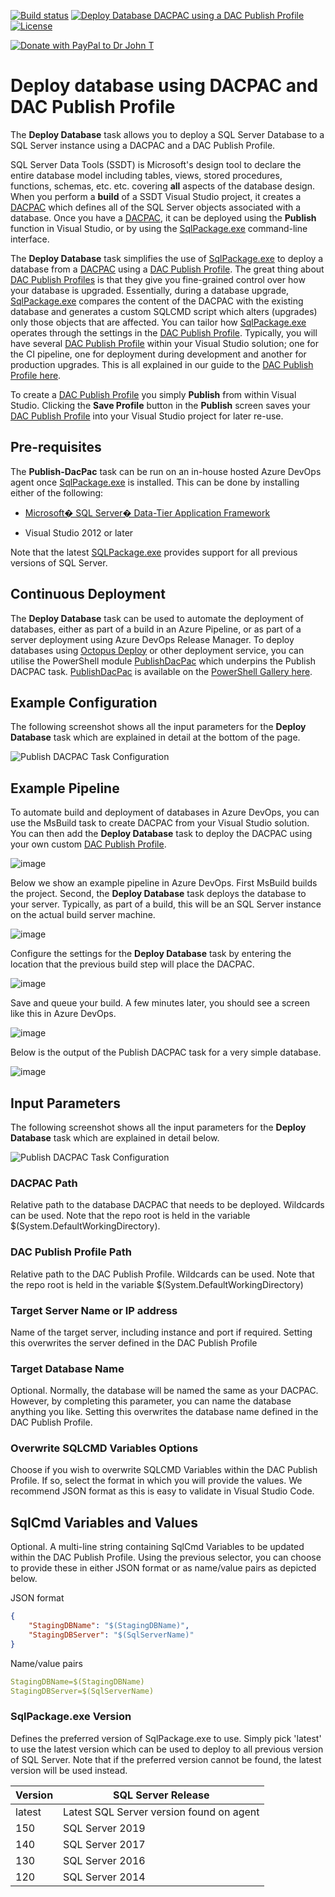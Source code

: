 [![Build status](https://qatar-re.visualstudio.com/QatarRe.BI/_apis/build/status/Build%20%26%20Deploy%20Database%20and%20Cube)](https://qatar-re.visualstudio.com/QatarRe.BI/_build/latest?definitionId=57)
[![Deploy Database DACPAC using a DAC Publish Profile](https://img.shields.io/visual-studio-marketplace/v/DrJohnExtensions.DeployDatabase.svg)](https://marketplace.visualstudio.com/items?itemName=DrJohnExtensions.DeployDatabase)
[![License](https://img.shields.io/github/license/mashape/apistatus.svg)](https://github.com/DrJohnT/AzureDevOpsExtensionsForSqlServer/blob/master/LICENSE)

[![Donate with PayPal to Dr John T](https://github.com/DrJohnT/AzureDevOpsExtensionsForSqlServer/blob/master/images/donate.png)](https://paypal.me/drjohnt)

# Deploy database using DACPAC and DAC Publish Profile

The **Deploy Database** task allows you to deploy a SQL Server Database to a SQL Server instance using a DACPAC and a DAC Publish Profile.

SQL Server Data Tools (SSDT) is Microsoft's design tool to declare the entire database model including tables, views, stored procedures, functions, schemas, etc. etc. covering **all** aspects of the database design.  When you perform a **build** of a SSDT Visual Studio project, it creates a [DACPAC](https://msdn.microsoft.com/en-IN/library/ee210546.aspx) which defines all of the SQL Server objects associated with a database.  Once you have a [DACPAC](https://msdn.microsoft.com/en-IN/library/ee210546.aspx), it can be deployed using the **Publish** function in Visual Studio, or by using the [SqlPackage.exe](https://docs.microsoft.com/en-us/sql/tools/sqlpackage) command-line interface.

The **Deploy Database** task simplifies the use of [SqlPackage.exe](https://docs.microsoft.com/en-us/sql/tools/sqlpackage) to deploy a database from a [DACPAC](https://msdn.microsoft.com/en-IN/library/ee210546.aspx) using a [DAC Publish Profile](https://github.com/DrJohnT/AzureDevOpsExtensionsForSqlServer/wiki/DAC-Publish-Profile).  The great thing about [DAC Publish Profiles](https://github.com/DrJohnT/AzureDevOpsExtensionsForSqlServer/wiki/DAC-Publish-Profile) is that they give you fine-grained control over how your database is upgraded.  Essentially, during a database upgrade, [SqlPackage.exe](https://docs.microsoft.com/en-us/sql/tools/sqlpackage) compares the content of the DACPAC with the existing database and generates a custom SQLCMD script which alters (upgrades) only those objects that are affected.  You can tailor how [SqlPackage.exe](https://docs.microsoft.com/en-us/sql/tools/sqlpackage) operates through the settings in the [DAC Publish Profile](https://github.com/DrJohnT/AzureDevOpsExtensionsForSqlServer/wiki/DAC-Publish-Profile). Typically, you will have several [DAC Publish Profile](https://github.com/DrJohnT/AzureDevOpsExtensionsForSqlServer/wiki/DAC-Publish-Profile) within your Visual Studio solution; one for the CI pipeline, one for deployment during development and another for production upgrades.  This is all explained in our guide to the [DAC Publish Profile here](https://github.com/DrJohnT/AzureDevOpsExtensionsForSqlServer/wiki/DAC-Publish-Profile).

To create a [DAC Publish Profile](https://github.com/DrJohnT/AzureDevOpsExtensionsForSqlServer/wiki/DAC-Publish-Profile) you simply **Publish** from within Visual Studio.  Clicking the **Save Profile** button in the **Publish** screen saves your [DAC Publish Profile](https://github.com/DrJohnT/AzureDevOpsExtensionsForSqlServer/wiki/DAC-Publish-Profile) into your Visual Studio project for later re-use.

## Pre-requisites

The **Publish-DacPac** task can be run on an in-house hosted Azure DevOps agent once [SqlPackage.exe](https://docs.microsoft.com/en-us/sql/tools/sqlpackage) is installed.  This can be done by installing either of the following:

* [Microsoft� SQL Server� Data-Tier Application Framework](https://docs.microsoft.com/en-us/sql/tools/sqlpackage-download)

* Visual Studio 2012 or later

Note that the latest [SQLPackage.exe](https://docs.microsoft.com/en-us/sql/tools/sqlpackage-download) provides support for all previous versions of SQL Server.

## Continuous Deployment

The **Deploy Database** task can be used to automate the deployment of databases, either as part of a build in an Azure Pipeline, or as part of a server deployment using Azure DevOps Release Manager.  To deploy databases using [Octopus Deploy](https://octopus.com/) or other deployment service, you can utilise the PowerShell module [PublishDacPac](https://github.com/DrJohnT/PublishDacPac/) which underpins the Publish DACPAC task.  [PublishDacPac](https://github.com/DrJohnT/PublishDacPac/) is available on the [PowerShell Gallery here](https://www.powershellgallery.com/packages/PublishDacPac/).

## Example Configuration

The following screenshot shows all the input parameters for the **Deploy Database** task which are explained in detail at the bottom of the page.

![Publish DACPAC Task Configuration](images/PublishDacPac-SqlCmdVariables-MultilineTextInput.png "Publish DACPAC Task Configuration")

## Example Pipeline

To automate build and deployment of databases in Azure DevOps, you can use the MsBuild task to create DACPAC from your Visual Studio solution.  You can then add the **Deploy Database** task to deploy the DACPAC using your own custom [DAC Publish Profile](https://github.com/DrJohnT/AzureDevOpsExtensionsForSqlServer/wiki/DAC-Publish-Profile).

![image](images/ExamplePipelineSelectPublishDacPacTask.png "Add the Publish DACPAC task")

Below we show an example pipeline in Azure DevOps.  First MsBuild builds the project.  Second, the **Deploy Database** task deploys the database to your server.  Typically, as part of a build, this will be an SQL Server instance on the actual build server machine.

![image](images/ExamplePipeline01.png "Example Pipeline - Initial two tasks")

Configure the settings for the **Deploy Database** task by entering the location that the previous build step will place the DACPAC.

![image](images/ExamplePipeline05.png "Example Pipeline - Publish DACPAC settings")

Save and queue your build. A few minutes later, you should see a screen like this in Azure DevOps.

![image](images/ExamplePipeline11SucessfulBuild.png "Example Pipeline - Successful build")

Below is the output of the Publish DACPAC task for a very simple database.

![image](images/ExamplePipeline10BuildReport.png "Example Pipeline - Publish DACPAC Build Report")

## Input Parameters

The following screenshot shows all the input parameters for the **Deploy Database** task which are explained in detail below.

![Publish DACPAC Task Configuration](images/PublishDacPac-SqlCmdVariables-MultilineTextInput.png "Publish DACPAC Task Configuration")

### DACPAC Path
Relative path to the database DACPAC that needs to be deployed.  Wildcards can be used.  Note that the repo root is held in the variable $(System.DefaultWorkingDirectory).

### DAC Publish Profile Path
Relative path to the DAC Publish Profile.  Wildcards can be used.  Note that the repo root is held in the variable $(System.DefaultWorkingDirectory)

### Target Server Name or IP address
Name of the target server, including instance and port if required.  Setting this overwrites the server defined in the DAC Publish Profile

### Target Database Name
Optional. Normally, the database will be named the same as your DACPAC.  However, by completing this parameter, you can name the database anything you like.
Setting this overwrites the database name defined in the DAC Publish Profile.

### Overwrite SQLCMD Variables Options
Choose if you wish to overwrite SQLCMD Variables within the DAC Publish Profile.  If so, select the format in which you will provide the values.
We recommend JSON format as this is easy to validate in Visual Studio Code.

## SqlCmd Variables and Values
Optional.  A multi-line string containing SqlCmd Variables to be updated within the DAC Publish Profile. Using the previous selector, you can choose to provide these in either JSON format or as name/value pairs as depicted below.

JSON format
```json
{
    "StagingDBName": "$(StagingDBName)",
    "StagingDBServer": "$(SqlServerName)"
}
```

Name/value pairs
```yaml
StagingDBName=$(StagingDBName)
StagingDBServer=$(SqlServerName)
```

### SqlPackage.exe Version
Defines the preferred version of SqlPackage.exe to use.  Simply pick 'latest' to use the latest version which can be used to deploy to all previous version of SQL Server.  Note that if the preferred version cannot be found, the latest version will be used instead.

|Version|SQL Server Release|
|-------|------------------|
|latest|Latest SQL Server version found on agent|
|150|SQL Server 2019|
|140|SQL Server 2017|
|130|SQL Server 2016|
|120|SQL Server 2014|